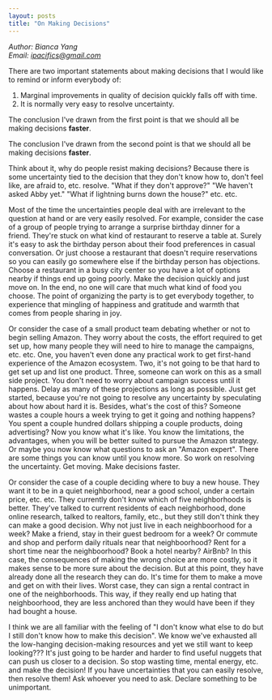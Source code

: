 ```yaml
---
layout: posts
title: "On Making Decisions"
---
```

*Author: Bianca Yang*<br>
*Email: <a href="mailto:ipacifics@gmail.com?subject=Hello from the XDRT Blog">ipacifics@gmail.com</a>*<br>

There are two important statements about making decisions that I would like
to remind or inform everybody of:
1. Marginal improvements in quality of decision quickly falls off with time.
2. It is normally very easy to resolve uncertainty.

The conclusion I've drawn from the first point is that we should all be
making decisions **faster**.

The conclusion I've drawn from the second point is that we should all be
making decisions **faster**.

Think about it, why do people resist making decisions? Because there is some
uncertainty tied to the decision that they don't know how to, don't feel
like, are afraid to, etc. resolve. "What if they don't approve?" "We haven't
asked Abby yet." "What if lightning burns down the house?" etc. etc.

Most of the time the uncertainties people deal with are irrelevant to the
question at hand or are very easily resolved. For example, consider the case
of a group of people trying to arrange a surprise birthday dinner for a
friend. They're stuck on what kind of restaurant to reserve a table at. Surely
it's easy to ask the birthday person about their food preferences in casual
conversation. Or just choose a restaurant that doesn't require reservations so
you can easily go somewhere else if the birthday person has objections. Choose
a restaurant in a busy city center so you have a lot of options nearby if
things end up going poorly. Make the decision quickly and just move on. In the
end, no one will care that much what kind of food you choose. The point of
organizing the party is to get everybody together, to experience that mingling
of happiness and gratitude and warmth that comes from people sharing in joy.

Or consider the case of a small product team debating whether or not to
begin selling Amazon. They worry about the costs, the effort required to
get set up, how many people they will need to hire to manage the campaigns,
etc. etc. One, you haven't even done any practical work to get first-hand
experience of the Amazon ecosystem. Two, it's not going to be that hard to
get set up and list one product. Three, someone can work on this as a small
side project. You don't need to worry about campaign success until it happens.
Delay as many of these projections as long as possible. Just get started,
because you're not going to resolve any uncertainty by speculating about
how about hard it is. Besides, what's the cost of this? Someone wastes a
couple hours a week trying to get it going and nothing happens? You spent a
couple hundred dollars shipping a couple products, doing advertising? Now you
know what it's like. You know the limitations, the advantages, when you will
be better suited to pursue the Amazon strategy. Or maybe you now know what
questions to ask an "Amazon expert". There are some things you can know until
you know more. So work on resolving the uncertainty. Get moving. Make
decisions faster.

Or consider the case of a couple deciding where to buy a new house. They
want it to be in a quiet neighborhood, near a good school, under a certain
price, etc. etc. They currently don't know which of five neighborhoods is
better. They've talked to current residents of each neighborhood, done online
research, talked to realtors, family, etc., but they still don't think they
can make a good decision. Why not just live in each neighboorhood for a week?
Make a friend, stay in their guest bedroom for a week? Or commute and shop and
perform daily rituals near that neighboorhood? Rent for a short time near
the neighboorhood? Book a hotel nearby? AirBnb? In this case, the consequences
of making the wrong choice are more costly, so it makes sense to be more sure
about the decision. But at this point, they have already done all the research
they can do. It's time for them to make a move and get on with their lives.
Worst case, they can sign a rental contract in one of the neighborhoods. This
way, if they really end up hating that neighboorhood, they are less anchored
than they would have been if they had bought a house.

I think we are all familiar with the feeling of "I don't know what else to do
but I still don't know how to make this decision". We know we've exhausted all
the low-hanging decision-making resources and yet we still want to keep
looking??? It's just going to be harder and harder to find useful nuggets
that can push us closer to a decision. So stop wasting time, mental energy,
etc. and make the decision! If you have uncertainties that you can
easily resolve, then resolve them! Ask whoever you need to ask. Declare
something to be unimportant.
